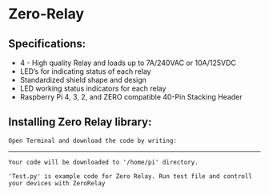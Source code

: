 # Zero-Relay



## Specifications:
   * 4 - High quality Relay and loads up to 7A/240VAC or 10A/125VDC
   * LED’s for indicating status of each relay
   * Standardized shield shape and design
   * LED working status indicators for each relay
   * Raspberry Pi 4, 3, 2, and ZERO compatible 40-Pin Stacking Header
    
## Installing Zero Relay library: 

    Open Terminal and download the code by writing:

---
    Your code will be downloaded to '/home/pi' directory. 

    'Test.py' is example code for Zero Relay. Run test file and controll your devices with ZeroRelay
